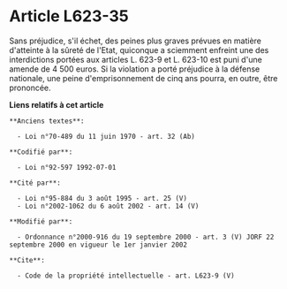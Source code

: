 # Article L623-35

Sans préjudice, s'il échet, des peines plus graves prévues en matière d'atteinte à la sûreté de l'Etat, quiconque a sciemment
enfreint une des interdictions portées aux articles L. 623-9 et L. 623-10 est puni d'une amende de 4 500 euros. Si la
violation a porté préjudice à la défense nationale, une peine d'emprisonnement de cinq ans pourra, en outre, être prononcée.

**Liens relatifs à cet article**

	**Anciens textes**:

	  - Loi n°70-489 du 11 juin 1970 - art. 32 (Ab)

	**Codifié par**:

	  - Loi n°92-597 1992-07-01

	**Cité par**:

	  - Loi n°95-884 du 3 août 1995 - art. 25 (V)
	  - Loi n°2002-1062 du 6 août 2002 - art. 14 (V)

	**Modifié par**:

	  - Ordonnance n°2000-916 du 19 septembre 2000 - art. 3 (V) JORF 22 septembre 2000 en vigueur le 1er janvier 2002

	**Cite**:

	  - Code de la propriété intellectuelle - art. L623-9 (V)
